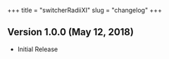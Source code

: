 +++
title = "switcherRadiiXI"
slug = "changelog"
+++

## Version 1.0.0 (May 12, 2018)

- Initial Release